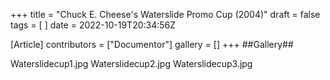 +++
title = "Chuck E. Cheese's Waterslide Promo Cup (2004)"
draft = false
tags = [ ]
date = 2022-10-19T20:34:56Z

[Article]
contributors = ["Documentor"]
gallery = []
+++
##Gallery##

<gallery>
Waterslidecup1.jpg
Waterslidecup2.jpg
Waterslidecup3.jpg
</gallery>